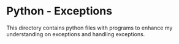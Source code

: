 # Python - Exceptions

This directory contains python files with programs to enhance my understanding on
exceptions and handling exceptions.
